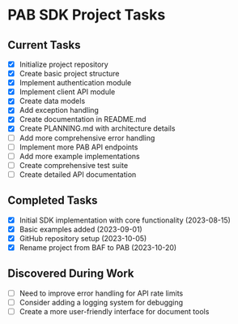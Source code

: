 # PAB SDK Project Tasks

## Current Tasks
- [x] Initialize project repository
- [x] Create basic project structure
- [x] Implement authentication module
- [x] Implement client API module
- [x] Create data models
- [x] Add exception handling
- [x] Create documentation in README.md
- [x] Create PLANNING.md with architecture details
- [ ] Add more comprehensive error handling
- [ ] Implement more PAB API endpoints
- [ ] Add more example implementations
- [ ] Create comprehensive test suite
- [ ] Create detailed API documentation

## Completed Tasks
- [x] Initial SDK implementation with core functionality (2023-08-15)
- [x] Basic examples added (2023-09-01)
- [x] GitHub repository setup (2023-10-05)
- [x] Rename project from BAF to PAB (2023-10-20)

## Discovered During Work
- [ ] Need to improve error handling for API rate limits
- [ ] Consider adding a logging system for debugging
- [ ] Create a more user-friendly interface for document tools 